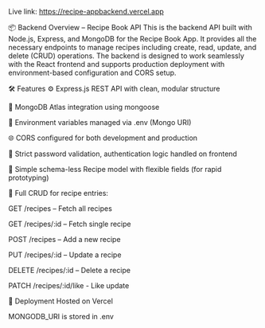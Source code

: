 Live link: https://recipe-appbackend.vercel.app

📦 Backend Overview – Recipe Book API
This is the backend API built with Node.js, Express, and MongoDB for the Recipe Book App. It provides all the necessary endpoints to manage recipes including create, read, update, and delete (CRUD) operations. The backend is designed to work seamlessly with the React frontend and supports production deployment with environment-based configuration and CORS setup.

🛠 Features
⚙️ Express.js REST API with clean, modular structure

📡 MongoDB Atlas integration using mongoose

🔐 Environment variables managed via .env (Mongo URI)

🌐 CORS configured for both development and production

🚫 Strict password validation, authentication logic handled on frontend

📁 Simple schema-less Recipe model with flexible fields (for rapid prototyping)

🔄 Full CRUD for recipe entries:

GET /recipes – Fetch all recipes

GET /recipes/:id – Fetch single recipe

POST /recipes – Add a new recipe

PUT /recipes/:id – Update a recipe

DELETE /recipes/:id – Delete a recipe

PATCH /recipes/:id/like - Like update

🚀 Deployment
Hosted on Vercel

MONGODB_URI is stored in .env
